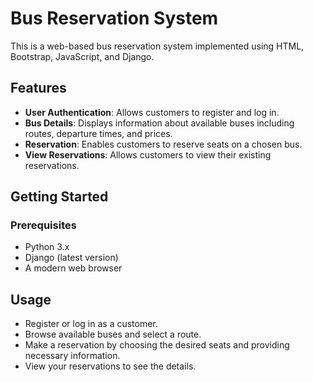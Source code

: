 # Bus Reservation System

This is a web-based bus reservation system implemented using HTML, Bootstrap, JavaScript, and Django.

## Features

- **User Authentication**: Allows customers to register and log in.
- **Bus Details**: Displays information about available buses including routes, departure times, and prices.
- **Reservation**: Enables customers to reserve seats on a chosen bus.
- **View Reservations**: Allows customers to view their existing reservations.

## Getting Started

### Prerequisites

- Python 3.x
- Django (latest version)
- A modern web browser

## Usage
- Register or log in as a customer.
- Browse available buses and select a route.
- Make a reservation by choosing the desired seats and providing necessary information.
- View your reservations to see the details.

